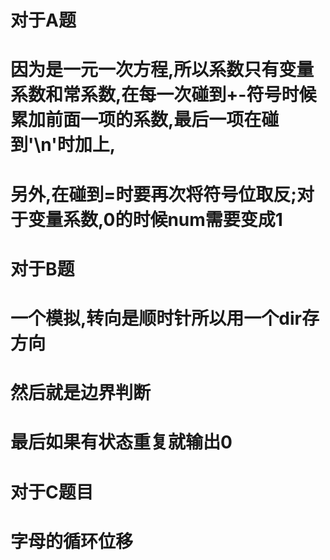 # 对于A题
# 因为是一元一次方程,所以系数只有变量系数和常系数,在每一次碰到+-符号时候累加前面一项的系数,最后一项在碰到'\n'时加上,
# 另外,在碰到=时要再次将符号位取反;对于变量系数,0的时候num需要变成1
# 
# 对于B题
# 一个模拟,转向是顺时针所以用一个dir存方向
# 然后就是边界判断
# 最后如果有状态重复就输出0
#
# 对于C题目
# 字母的循环位移
# 
